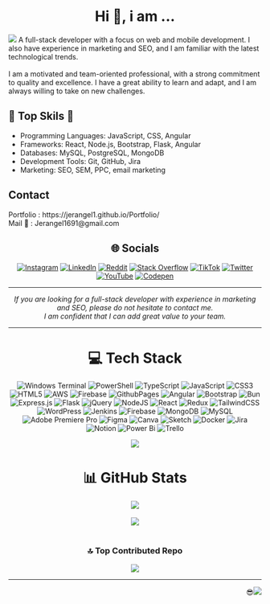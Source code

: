 <div align="center">
<h1 align="center">Hi 👋, i am ...  </h1>
</div>
<a href="https://www.linkedin.com/in/jerangel1"><img src="./Green Minimalist Video Game Developer Studio Logo(1).gif"></a>
A full-stack developer with a focus on web and mobile development. I also have experience in marketing and SEO, and I am familiar with the latest technological trends.<br><br>I am a motivated and team-oriented professional, with a strong commitment to quality and excellence. I have a great ability to learn and adapt, and I am always willing to take on new challenges.

<h2>🌟 Top Skils 🌟</h2>
<ul>
<li>Programming Languages: JavaScript, CSS, Angular</li>

<li>Frameworks: React, Node.js, Bootstrap, Flask, Angular</li>

<li>Databases: MySQL, PostgreSQL, MongoDB </li>

<li>Development Tools: Git, GitHub, Jira </li>

<li>Marketing: SEO, SEM, PPC, email marketing</li>
</ul>

<h2>Contact</h2>
Portfolio : https://jerangel1.github.io/Portfolio/<br>
Mail 📧 : Jerangel1691@gmail.com
<br>
<div align="center">
  
## 🌐 Socials
[![Instagram](https://img.shields.io/badge/Instagram-%23E4405F.svg?logo=Instagram&logoColor=white)](https://instagram.com/Jerangel1) [![LinkedIn](https://img.shields.io/badge/LinkedIn-%230077B5.svg?logo=linkedin&logoColor=white)](https://linkedin.com/in/Jerangel1) [![Reddit](https://img.shields.io/badge/Reddit-%23FF4500.svg?logo=Reddit&logoColor=white)](https://reddit.com/user/Miserable_Ocelot2768) [![Stack Overflow](https://img.shields.io/badge/-Stackoverflow-FE7A16?logo=stack-overflow&logoColor=white)](https://stackoverflow.com/users/22323643) [![TikTok](https://img.shields.io/badge/TikTok-%23000000.svg?logo=TikTok&logoColor=white)](https://tiktok.com/@Jerangel91) [![Twitter](https://img.shields.io/badge/Twitter-%231DA1F2.svg?logo=Twitter&logoColor=white)](https://twitter.com/@Jerangel1) [![YouTube](https://img.shields.io/badge/YouTube-%23FF0000.svg?logo=YouTube&logoColor=white)](https://youtube.com/@Jerangel16) [![Codepen](https://img.shields.io/badge/Codepen-000000?style=for-the-badge&logo=codepen&logoColor=white)](https://codepen.io/jerangel1) 

</div>

<hr>
<div align="center">
<i>If you are looking for a full-stack developer with experience in marketing and SEO, please do not hesitate to contact me. </br>I am confident that I can add great value to your team.</i>
</div>
<hr>


<div align="center">

# 💻 Tech Stack
![Windows Terminal](https://img.shields.io/badge/Windows%20Terminal-%234D4D4D.svg?style=plastic&logo=windows-terminal&logoColor=white) ![PowerShell](https://img.shields.io/badge/PowerShell-%235391FE.svg?style=plastic&logo=powershell&logoColor=white) ![TypeScript](https://img.shields.io/badge/typescript-%23007ACC.svg?style=plastic&logo=typescript&logoColor=white) ![JavaScript](https://img.shields.io/badge/javascript-%23323330.svg?style=plastic&logo=javascript&logoColor=%23F7DF1E) ![CSS3](https://img.shields.io/badge/css3-%231572B6.svg?style=plastic&logo=css3&logoColor=white) ![HTML5](https://img.shields.io/badge/html5-%23E34F26.svg?style=plastic&logo=html5&logoColor=white) ![AWS](https://img.shields.io/badge/AWS-%23FF9900.svg?style=plastic&logo=amazon-aws&logoColor=white) ![Firebase](https://img.shields.io/badge/firebase-%23039BE5.svg?style=plastic&logo=firebase) ![GithubPages](https://img.shields.io/badge/github%20pages-121013?style=plastic&logo=github&logoColor=white) ![Angular](https://img.shields.io/badge/angular-%23DD0031.svg?style=plastic&logo=angular&logoColor=white) ![Bootstrap](https://img.shields.io/badge/bootstrap-%238511FA.svg?style=plastic&logo=bootstrap&logoColor=white) ![Bun](https://img.shields.io/badge/Bun-%23000000.svg?style=plastic&logo=bun&logoColor=white) ![Express.js](https://img.shields.io/badge/express.js-%23404d59.svg?style=plastic&logo=express&logoColor=%2361DAFB) ![Flask](https://img.shields.io/badge/flask-%23000.svg?style=plastic&logo=flask&logoColor=white) ![jQuery](https://img.shields.io/badge/jquery-%230769AD.svg?style=plastic&logo=jquery&logoColor=white) ![NodeJS](https://img.shields.io/badge/node.js-6DA55F?style=plastic&logo=node.js&logoColor=white) ![React](https://img.shields.io/badge/react-%2320232a.svg?style=plastic&logo=react&logoColor=%2361DAFB) ![Redux](https://img.shields.io/badge/redux-%23593d88.svg?style=plastic&logo=redux&logoColor=white) ![TailwindCSS](https://img.shields.io/badge/tailwindcss-%2338B2AC.svg?style=plastic&logo=tailwind-css&logoColor=white) ![WordPress](https://img.shields.io/badge/WordPress-%23117AC9.svg?style=plastic&logo=WordPress&logoColor=white) ![Jenkins](https://img.shields.io/badge/jenkins-%232C5263.svg?style=plastic&logo=jenkins&logoColor=white) ![Firebase](https://img.shields.io/badge/Firebase-039BE5?style=plastic&logo=Firebase&logoColor=white) ![MongoDB](https://img.shields.io/badge/MongoDB-%234ea94b.svg?style=plastic&logo=mongodb&logoColor=white) ![MySQL](https://img.shields.io/badge/mysql-%2300000f.svg?style=plastic&logo=mysql&logoColor=white) ![Adobe Premiere Pro](https://img.shields.io/badge/Adobe%20Premiere%20Pro-9999FF.svg?style=plastic&logo=Adobe%20Premiere%20Pro&logoColor=white) ![Figma](https://img.shields.io/badge/figma-%23F24E1E.svg?style=plastic&logo=figma&logoColor=white) ![Canva](https://img.shields.io/badge/Canva-%2300C4CC.svg?style=plastic&logo=Canva&logoColor=white) ![Sketch](https://img.shields.io/badge/Sketch-FFB387?style=plastic&logo=sketch&logoColor=black) ![Docker](https://img.shields.io/badge/docker-%230db7ed.svg?style=plastic&logo=docker&logoColor=white) ![Jira](https://img.shields.io/badge/jira-%230A0FFF.svg?style=plastic&logo=jira&logoColor=white) ![Notion](https://img.shields.io/badge/Notion-%23000000.svg?style=plastic&logo=notion&logoColor=white) ![Power Bi](https://img.shields.io/badge/power_bi-F2C811?style=plastic&logo=powerbi&logoColor=black) ![Trello](https://img.shields.io/badge/Trello-%23026AA7.svg?style=plastic&logo=Trello&logoColor=white)


![](https://github-readme-stats.vercel.app/api/top-langs/?username=jerangel1&theme=dracula&hide_border=false&include_all_commits=true&count_private=false&layout=compact)</br>

</div>

<div align="center">

# 📊 GitHub Stats
![](https://github-readme-stats.vercel.app/api?username=jerangel1&theme=dracula&hide_border=false&include_all_commits=true&count_private=false)
</br></br>
![](https://github-readme-streak-stats.herokuapp.com/?user=jerangel1&theme=dracula&hide_border=false)</br></br>


### 🔝 Top Contributed Repo
![](https://github-contributor-stats.vercel.app/api?username=jerangel1&limit=5&theme=dracula&combine_all_yearly_contributions=true)

</div>

---
<div align="right">
  
😎[![](https://visitcount.itsvg.in/api?id=jerangel1&icon=0&color=0)](https://visitcount.itsvg.in)

</div>

